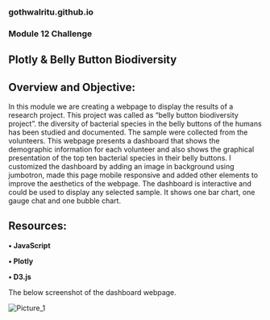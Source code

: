 ### gothwalritu.github.io

### Module 12 Challenge

## Plotly & Belly Button Biodiversity

## Overview and Objective:

In this module we are creating a webpage to display the results of a research project. This project was called as “belly button biodiversity project”. the diversity of bacterial species in the belly buttons of the humans has been studied and documented. The sample were collected from the volunteers. This webpage presents a dashboard that shows the demographic information for each volunteer and also shows the graphical presentation of the top ten bacterial species in their belly buttons. 
I customized the dashboard by adding an image in background using jumbotron, made this page mobile responsive and added other elements to improve the aesthetics of the webpage. The dashboard is interactive and could be used to display any selected sample. It shows one bar chart, one gauge chat and one bubble chart.

## Resources:

**•	JavaScript**

**•	Plotly**

**•	D3.js**

The below screenshot of the dashboard webpage.

![Picture_1](https://github.com/gothwalritu/gothwalritu.github.io/blob/main/image/2022-09-10.png)
